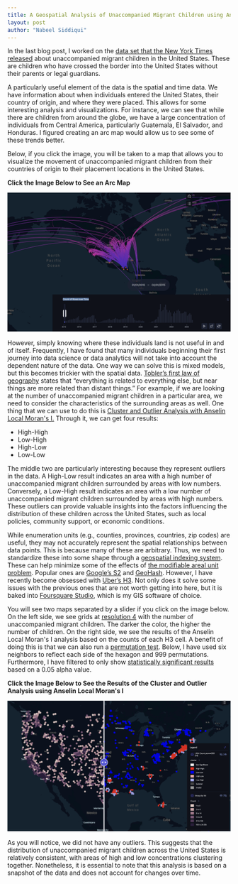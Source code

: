 ```yaml
---
title: A Geospatial Analysis of Unaccompanied Migrant Children using Anselin Local Moran's I
layout: post
author: "Nabeel Siddiqui"
---
```


In the last blog post, I worked on the [data set that the New York Times released](https://github.com/nytimes/hhs-child-migrant-data) about unaccompanied migrant children in the United States. These are children who have crossed the border into the United States without their parents or legal guardians. 

A particularly useful element of the data is the spatial and time data. We have information about when individuals entered the United States, their country of origin, and where they were placed. This allows for some interesting analysis and visualizations. For instance, we can see that while there are children from around the globe, we have a large concentration of individuals from Central America, particularly Guatemala, El Salvador, and Honduras. I figured creating an arc map would allow us to see some of these trends better.

Below, if you click the image, you will be taken to a map that allows you to visualize the movement of unaccompanied migrant children from their countries of origin to their placement locations in the United States.

**Click the Image Below to See an Arc Map**

[<img src="../assets/unaccompanied_migrant_children/arc_map.png"/>](https://studio.foursquare.com/map/public/1cb5eb5b-30bd-40e4-84ea-8cf0ffef1695)

However, simply knowing where these individuals land is not useful in and of itself. Frequently, I have found that many individuals beginning their first journey into data science or data analytics will not take into account the dependent nature of the data. One way we can solve this is mixed models, but this becomes trickier with the spatial data. [Tobler’s first law of geography](https://en.wikipedia.org/wiki/Tobler%27s_first_law_of_geography) states that “everything is related to everything else, but near things are more related than distant things.” For example, if we are looking at the number of unaccompanied migrant children in a particular area, we need to consider the characteristics of the surrounding areas as well. One thing that we can use to do this is [Cluster and Outlier Analysis with Anselin Local Moran's I.](https://pro.arcgis.com/en/pro-app/latest/tool-reference/spatial-statistics/cluster-and-outlier-analysis-anselin-local-moran-s.htm) Through it, we can get four results:

- High-High
- Low-High
- High-Low
- Low-Low

The middle two are particularly interesting because they represent outliers in the data. A High-Low result indicates an area with a high number of unaccompanied migrant children surrounded by areas with low numbers. Conversely, a Low-High result indicates an area with a low number of unaccompanied migrant children surrounded by areas with high numbers. These outliers can provide valuable insights into the factors influencing the distribution of these children across the United States, such as local policies, community support, or economic conditions.

While enumeration units (e.g., counties, provinces, countries, zip codes) are useful, they may not accurately represent the spatial relationships between data points. This is because many of these are arbitrary. Thus, we need to standardize these into some shape through a [geospatial indexing system](https://benfeifke.com/posts/geospatial-indexing-explained/). These can help minimize some of the effects of [the modifiable areal unit problem](https://en.wikipedia.org/wiki/Modifiable_areal_unit_problem). Popular ones are [Google’s S2](http://s2geometry.io/) and [GeoHash](http://s2geometry.io/). However, I have recently become obsessed with [Uber’s H3](https://www.uber.com/blog/h3/). Not only does it solve some issues with the previous ones that are not worth getting into here, but it is baked into [Foursquare Studio](https://studio.foursquare.com/), which is my GIS software of choice.

You will see two maps separated by a slider if you click on the image below. On the left side, we see grids at [resolution 4](https://h3geo.org/docs/core-library/restable/) with the number of unaccompanied migrant children. The darker the color, the higher the number of children. On the right side, we see the results of the Anselin Local Moran's I analysis based on the counts of each H3 cell. A benefit of doing this is that we can also run a [permutation test](https://en.wikipedia.org/wiki/Permutation_test). Below, I have used six neighbors to reflect each side of the hexagon and 999 permutations. Furthermore, I have filtered to only show [statistically significant results](https://en.wikipedia.org/wiki/Statistical_significance) based on a 0.05 alpha value.

**Click the Image Below to See the Results of the Cluster and Outlier Analysis using Anselin Local Moran's I**

[<img src="../assets/unaccompanied_migrant_children/slide_map.png"/>](https://studio.foursquare.com/map/public/b5f52509-1d98-4e4f-b736-3b435b755537)

As you will notice, we did not have any outliers. This suggests that the distribution of unaccompanied migrant children across the United States is relatively consistent, with areas of high and low concentrations clustering together. Nonetheless, it is essential to note that this analysis is based on a snapshot of the data and does not account for changes over time.